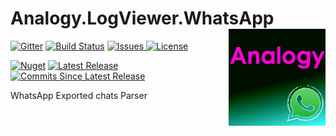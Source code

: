 # Analogy.LogViewer.WhatsApp   <img src="./Assets/AnalogyWhatsApp.png" align="right" width="155px" height="155px">

<p align="center">

[![Gitter](https://badges.gitter.im/Analogy-LogViewer/community.svg)](https://gitter.im/Analogy-LogViewer/community?utm_source=badge&utm_medium=badge&utm_campaign=pr-badge)  [![Build Status](https://dev.azure.com/Analogy-LogViewer/Analogy%20Log%20Viewer/_apis/build/status/Analogy-LogViewer.Analogy.LogViewer.Serilog?branchName=master)](https://dev.azure.com/Analogy-LogViewer/Analogy%20Log%20Viewer/_build/latest?definitionId=15&branchName=master)
 <a href="https://github.com/Analogy-LogViewer/Analogy.LogViewer.WhatsApp/issues">
    <img src="https://img.shields.io/github/issues/Analogy-LogViewer/Analogy.LogViewer.WhatsApp" img alt="Issues"/>
</a>
<a href="https://github.com/Analogy-LogViewer/Analogy.LogViewer.WhatsApp/blob/master/LICENSE">
    <img src="https://img.shields.io/github/license/Analogy-LogViewer/Analogy.LogViewer.WhatsApp" img alt="License"/>
</a>

 [![Nuget](https://img.shields.io/nuget/v/Analogy.LogViewer.WhatsApp)](https://www.nuget.org/packages/Analogy.LogViewer.WhatsApp/)
<a href="https://github.com/Analogy-LogViewer/Analogy.LogViewer.WhatsApp/releases">
    <img src="https://img.shields.io/github/v/release/Analogy-LogViewer/Analogy.LogViewer.WhatsApp" img alt="Latest Release"/>
</a>
<a href="https://github.com/Analogy-LogViewer/Analogy.LogViewer.WhatsApp/compare/V1.0.0...master">
    <img src="https://img.shields.io/github/commits-since/Analogy-LogViewer/Analogy.LogViewer.WhatsApp/latest" img alt="Commits Since Latest Release"/>
</a>
</p>

WhatsApp Exported chats Parser
